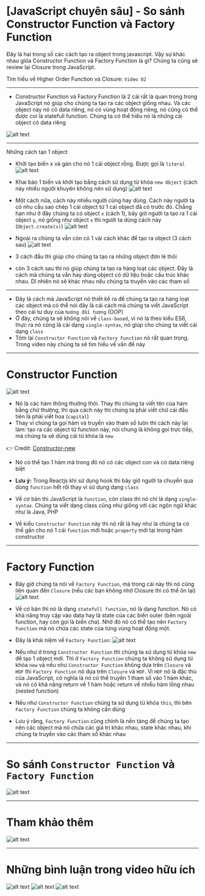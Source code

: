 # [JavaScript chuyên sâu] - So sánh Constructor Function và Factory Function

Đây là hai trong số các cách tạo ra object trong javascript. Vậy sự khác nhau giữa Constructor Function và Factory Function là gì? Chúng ta cũng sẽ review lại Closure trong JavaScript.

Tìm hiểu về Higher Order Function và Closure: `Video 02`

---

- Constructor Function và Factory Function là 2 cái rất là quan trọng trong JavaScript nó giúp cho chúng ta tạo ra các object giống nhau. Và các object này nó có data riêng, nó có vùng hoạt động riêng, nó cũng có thể được coi là statefull function. Chúng ta có thể hiểu nó là những cái object có data riêng

![alt text](image.png)

---

Những cách tạo 1 object

- Khởi tạo biến x và gán cho nó 1 cái object rỗng. Được gọi là `literal`
  ![alt text](image-1.png)

- Khai báo 1 biến và khởi tạo bằng cách sử dụng từ khóa `new Object` (cách này nhiều người khuyên không nên sử dụng)
  ![alt text](image-2.png)

- Một cách nữa, cách này nhiều người cũng hay dùng. Cách này người ta có nhu cầu sao chép 1 cái object từ 1 cái object đã có trước đó. Chẳng hạn như ở đây chúng ta có object `x` (cách 1), bây giờ người ta tạo ra 1 cái object `y`, nó giống như object `x` thì người ta dùng cách này (`Object.create(x)`)
  ![alt text](image-3.png)

- Ngoài ra chúng ta vẫn còn có 1 vài cách khác để tạo ra object (3 cách sau)
  ![alt text](image-4.png)

- 3 cách đầu thì giúp cho chúng ta tạo ra những object đơn lẻ thôi
- còn 3 cách sau thì nó giúp chúng ta tạo ra hàng loạt các object. Đây là cách mà chúng ta vẫn hay dùng object có dữ liệu hoặc cấu trúc khác nhau. Dĩ nhiên nó sẽ khác nhau nếu chúng ta truyền vào các tham số

---

- Đây là cách mà JavaScript nó thiết kế ra để chúng ta tạo ra hàng loạt các object mà có thể nói đây là cái cách mà chúng ta viết JavaScript theo cái tư duy của `hướng đối tượng` (OOP)
- Ở đây, chúng ta sẽ không nói về `class-based`, vì nó là theo kiểu ES6, thực ra nó cũng là cái dạng `single-syntax`, nó giúp cho chúng ta viết cái dạng `class`
- Tóm lại `Constructor Function` và `Factory Function` nó rất quan trọng. Trong video này chúng ta sẽ tìm hiểu về vấn đề này

---

# Constructor Function

![alt text](image-5.png)

- Nó là các hàm thông thường thôi. Thay thì chúng ta viết tên của hàm bằng chữ thường, thì qua cách này thì chúng ta phải viết chữ cái đầu tiên là phải viết hoa (`capital`)
- Thay vì chúng ta gọi hàm và truyền vào tham số luôn thì cách này lại làm: tạo ra các object từ function này, nói chung là không gọi trực tiếp, mà chúng ta sẽ dùng cái từ khóa là `new`

👉 Credit: [Constructor-new](https://javascript.info/constructor-new)

- Nó có thể tạo 1 hàm mà trong đó nó có các object con và có data riêng biệt

- **Lưu ý:** Trong Reactjs khi sử dụng hook thì bây giờ người ta chuyển qua dùng `function` hết rồi thay vì sử dụng dạng `class`

- Về cơ bản thì JavaScript là `function`, còn class thì nó chỉ là dạng `single-syntax`. Chúng ta viết dạng class cũng như giống với các ngôn ngữ khác như là Java, PHP

- Về kiểu `Constructor Function` này thì nó rất là hay như là chúng ta có thể gắn cho nó 1 cái `function` mới hoặc `property` mới tại trong hàm constructor

---

# Factory Function

- Bây giờ chúng ta nói về `Factory Function`, mà trong cái này thì nó cũng liên quan đến `Closure` (nếu các bạn không nhớ Closure thì có thể ôn lại)
  ![alt text](image-9.png)

- Về cơ bản thì nó là dạng `statefull function`, nó là dạng function. Nó có khả năng truy cập vào data hay là state của các biến outer (bên ngoài function, hay còn gọi là biến cha). Nhờ đó nó có thể tạo nên `Factory Function` mà nó chứa các state của từng vùng hoạt động một.

- Đây là khái niệm về `Factory Function`:
  ![alt text](image-10.png)

- Nếu như ở trong `Constructor Function` thì chúng ta sử dụng từ khóa `new` để tạo 1 object mới. Thì ở `Factory Function` chúng ta không sử dụng từ khóa `new` và nếu như `Constructor Function` không dựa trên `Closure` và `HOF` thì `Factory Function` nó dựa trên `Closure` và `HOF`. Vì `HOF` nó là đặc thù của JavaScript, có nghĩa là nó có thể truyền 1 tham số vào 1 hàm khác, và nó có khả năng return về 1 hàm hoặc return về nhiều hàm lồng nhau (nested function)

- Nếu như `Constructor Function` chúng ta sử dụng từ khóa `this`, thì bên `Factory Function` chúng ta không cần dùng

- Lưu ý rằng, `Factory Function` cũng chính là nền tảng để chúng ta tạo nên các object mà nó chứa các giá trị khác nhau, state khác nhau, khi chúng ta truyền vào các tham số khác nhau

---

# So sánh `Constructor Function` và `Factory Function`

![alt text](image-11.png)

---

# Tham khảo thêm

![alt text](image-12.png)

---

# Những bình luận trong video hữu ích

![alt text](image-6.png)
![alt text](image-7.png)
![alt text](image-8.png)
